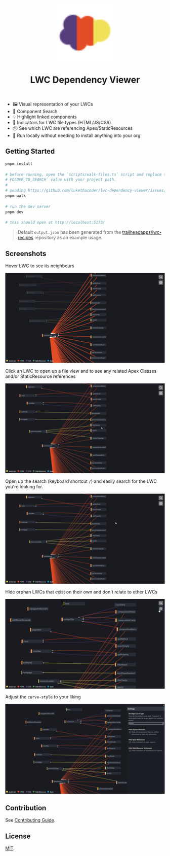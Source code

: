 <p align="center">
  <a href="https://ldv.lukesecomb.digital" target="_blank" rel="noopener noreferrer">
    <img width="180" src="./public/favicon.svg" alt="LWC Dependency Viewer logo">
  </a>
</p>
<h1 align="center">LWC Dependency Viewer</h1>
<br/>

- 🖼️ Visual representation of your LWCs
- 🔎 Component Search
- 💡 Highlight linked components
- 🔩 Indicators for LWC file types (HTML/JS/CSS)
- 📦 See which LWC are referencing Apex/StaticResources
- 🔑 Run locally without needing to install anything into your org

## Getting Started

```bash
pnpm install

# before running, open the `scripts/walk-files.ts` script and replace the 
# FOLDER_TO_SEARCH` value with your project path.
#
# pending https://github.com/lukethacoder/lwc-dependency-viewer/issues/1
pnpm walk

# run the dev server
pnpm dev

# this should open at http://localhost:5173/ 
```

> Default `output.json` has been generated from the [trailheadapps/lwc-recipes](https://github.com/trailheadapps/lwc-recipes) repository as an example usage.

## Screenshots

Hover LWC to see its neighbours

[![](./docs/lwc-dependency-viewer-01.gif)](https://ldv.lukesecomb.digital)

Click an LWC to open up a file view and to see any related Apex Classes and/or StaticResource references

[![](./docs/lwc-dependency-viewer-02.gif)](https://ldv.lukesecomb.digital)

Open up the search (keyboard shortcut `/`) and easily search for the LWC you're looking for.

[![](./docs/lwc-dependency-viewer-03.gif)](https://ldv.lukesecomb.digital)

Hide orphan LWCs that exist on their own and don't relate to other LWCs

[![](./docs/lwc-dependency-viewer-04.gif)](https://ldv.lukesecomb.digital)


Adjust the `curve-style` to your liking

[![](./docs/lwc-dependency-viewer-05.gif)](https://ldv.lukesecomb.digital)


## Contribution

See [Contributing Guide](CONTRIBUTING.md).

## License

[MIT](LICENSE).
